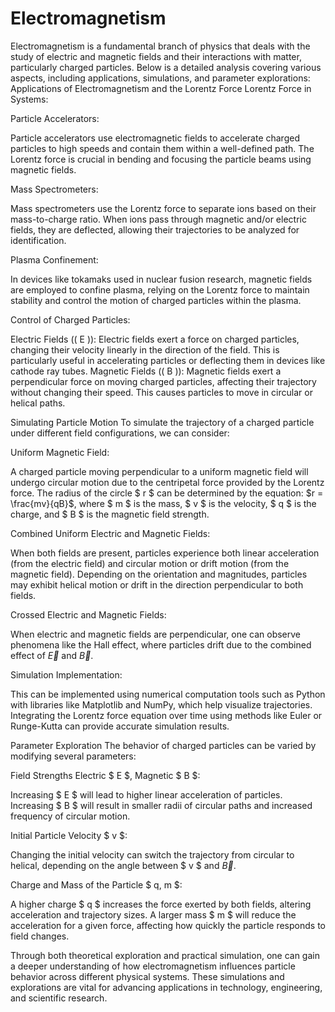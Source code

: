 # Electromagnetism

Electromagnetism is a fundamental branch of physics that deals with the study of electric and magnetic fields and their interactions with matter, particularly charged particles. Below is a detailed analysis covering various aspects, including applications, simulations, and parameter explorations:
Applications of Electromagnetism and the Lorentz Force
Lorentz Force in Systems:

Particle Accelerators:

Particle accelerators use electromagnetic fields to accelerate charged particles to high speeds and contain them within a well-defined path. The Lorentz force is crucial in bending and focusing the particle beams using magnetic fields.


Mass Spectrometers:

Mass spectrometers use the Lorentz force to separate ions based on their mass-to-charge ratio. When ions pass through magnetic and/or electric fields, they are deflected, allowing their trajectories to be analyzed for identification.


Plasma Confinement:

In devices like tokamaks used in nuclear fusion research, magnetic fields are employed to confine plasma, relying on the Lorentz force to maintain stability and control the motion of charged particles within the plasma.



Control of Charged Particles:

Electric Fields (( E )): Electric fields exert a force on charged particles, changing their velocity linearly in the direction of the field. This is particularly useful in accelerating particles or deflecting them in devices like cathode ray tubes.
Magnetic Fields (( B )): Magnetic fields exert a perpendicular force on moving charged particles, affecting their trajectory without changing their speed. This causes particles to move in circular or helical paths.

Simulating Particle Motion
To simulate the trajectory of a charged particle under different field configurations, we can consider:

Uniform Magnetic Field:

A charged particle moving perpendicular to a uniform magnetic field will undergo circular motion due to the centripetal force provided by the Lorentz force.
The radius of the circle $ r $ can be determined by the equation: $r = \frac{mv}{qB}$, where $ m $ is the mass, $ v $ is the velocity, $ q $ is the charge, and $ B $ is the magnetic field strength.


Combined Uniform Electric and Magnetic Fields:

When both fields are present, particles experience both linear acceleration (from the electric field) and circular motion or drift motion (from the magnetic field).
Depending on the orientation and magnitudes, particles may exhibit helical motion or drift in the direction perpendicular to both fields.


Crossed Electric and Magnetic Fields:

When electric and magnetic fields are perpendicular, one can observe phenomena like the Hall effect, where particles drift due to the combined effect of $\overrightarrow{E}$ and $\overrightarrow{B}$.



Simulation Implementation:

This can be implemented using numerical computation tools such as Python with libraries like Matplotlib and NumPy, which help visualize trajectories.
Integrating the Lorentz force equation over time using methods like Euler or Runge-Kutta can provide accurate simulation results.

Parameter Exploration
The behavior of charged particles can be varied by modifying several parameters:

Field Strengths Electric $ E $, Magnetic $ B $:

Increasing $ E $ will lead to higher linear acceleration of particles.
Increasing $ B $ will result in smaller radii of circular paths and increased frequency of circular motion.


Initial Particle Velocity $ v $:

Changing the initial velocity can switch the trajectory from circular to helical, depending on the angle between $ v $ and $\overrightarrow{B}$.


Charge and Mass of the Particle $ q, m $:

A higher charge $ q $ increases the force exerted by both fields, altering acceleration and trajectory sizes.
A larger mass $ m $ will reduce the acceleration for a given force, affecting how quickly the particle responds to field changes.



Through both theoretical exploration and practical simulation, one can gain a deeper understanding of how electromagnetism influences particle behavior across different physical systems. These simulations and explorations are vital for advancing applications in technology, engineering, and scientific research.